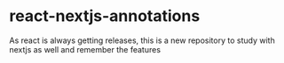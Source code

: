 # react-nextjs-annotations
As react is always getting releases, this is a new repository to study with nextjs as well and remember the features
